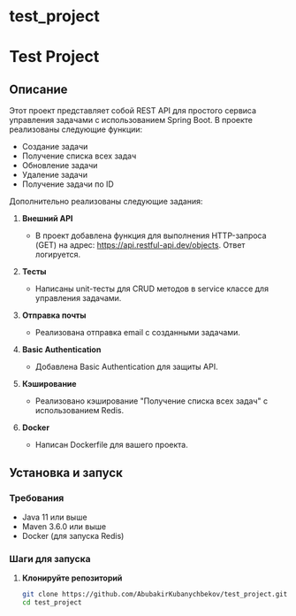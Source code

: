 # test_project
# Test Project

## Описание

Этот проект представляет собой REST API для простого сервиса управления задачами с использованием Spring Boot. В проекте реализованы следующие функции:

- Создание задачи
- Получение списка всех задач
- Обновление задачи
- Удаление задачи
- Получение задачи по ID

Дополнительно реализованы следующие задания:

1. **Внешний API**
    - В проект добавлена функция для выполнения HTTP-запроса (GET) на адрес: https://api.restful-api.dev/objects. Ответ логируется.

2. **Тесты**
    - Написаны unit-тесты для CRUD методов в service классе для управления задачами.

3. **Отправка почты**
    - Реализована отправка email с созданными задачами.

4. **Basic Authentication**
    - Добавлена Basic Authentication для защиты API.

5. **Кэширование**
    - Реализовано кэширование "Получение списка всех задач" с использованием Redis.

6. **Docker**
    - Написан Dockerfile для вашего проекта.

## Установка и запуск

### Требования

- Java 11 или выше
- Maven 3.6.0 или выше
- Docker (для запуска Redis)

### Шаги для запуска

1. **Клонируйте репозиторий**

   ```sh
   git clone https://github.com/AbubakirKubanychbekov/test_project.git
   cd test_project
